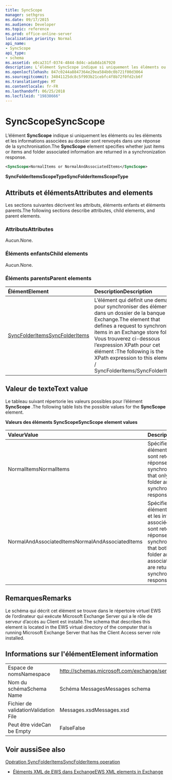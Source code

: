 ```yaml
---
title: SyncScope
manager: sethgros
ms.date: 09/17/2015
ms.audience: Developer
ms.topic: reference
ms.prod: office-online-server
localization_priority: Normal
api_name:
- SyncScope
api_type:
- schema
ms.assetid: e0ca231f-0374-4844-8d4c-ada8da167920
description: L’élément SyncScope indique si uniquement les éléments ou les éléments et les informations associées au dossier sont renvoyés dans une réponse de la synchronisation.
ms.openlocfilehash: 847c0244a8847364e29ea584b0c0b721f00d3064
ms.sourcegitcommit: 34041125dc8c5f993b21cebfc4f8b72f0fd2cb6f
ms.translationtype: MT
ms.contentlocale: fr-FR
ms.lasthandoff: 06/25/2018
ms.locfileid: "19838666"
---
```

# <a name="syncscope"></a><span data-ttu-id="6df2c-103">SyncScope</span><span class="sxs-lookup"><span data-stu-id="6df2c-103">SyncScope</span></span>

<span data-ttu-id="6df2c-104">L’élément **SyncScope** indique si uniquement les éléments ou les éléments et les informations associées au dossier sont renvoyés dans une réponse de la synchronisation.</span><span class="sxs-lookup"><span data-stu-id="6df2c-104">The **SyncScope** element specifies whether just items or items and folder associated information are returned in a synchronization response.</span></span> 
  
```xml
<SyncScope>NormalItems or NormalAndAssociatedItems</SyncScope>
```

 <span data-ttu-id="6df2c-105">**SyncFolderItemsScopeType**</span><span class="sxs-lookup"><span data-stu-id="6df2c-105">**SyncFolderItemsScopeType**</span></span>
## <a name="attributes-and-elements"></a><span data-ttu-id="6df2c-106">Attributs et éléments</span><span class="sxs-lookup"><span data-stu-id="6df2c-106">Attributes and elements</span></span>

<span data-ttu-id="6df2c-107">Les sections suivantes décrivent les attributs, éléments enfants et éléments parents.</span><span class="sxs-lookup"><span data-stu-id="6df2c-107">The following sections describe attributes, child elements, and parent elements.</span></span>
  
### <a name="attributes"></a><span data-ttu-id="6df2c-108">Attributs</span><span class="sxs-lookup"><span data-stu-id="6df2c-108">Attributes</span></span>

<span data-ttu-id="6df2c-109">Aucun.</span><span class="sxs-lookup"><span data-stu-id="6df2c-109">None.</span></span>
  
### <a name="child-elements"></a><span data-ttu-id="6df2c-110">Éléments enfants</span><span class="sxs-lookup"><span data-stu-id="6df2c-110">Child elements</span></span>

<span data-ttu-id="6df2c-111">Aucun.</span><span class="sxs-lookup"><span data-stu-id="6df2c-111">None.</span></span>
  
### <a name="parent-elements"></a><span data-ttu-id="6df2c-112">Éléments parents</span><span class="sxs-lookup"><span data-stu-id="6df2c-112">Parent elements</span></span>

|<span data-ttu-id="6df2c-113">**Élément**</span><span class="sxs-lookup"><span data-stu-id="6df2c-113">**Element**</span></span>|<span data-ttu-id="6df2c-114">**Description**</span><span class="sxs-lookup"><span data-stu-id="6df2c-114">**Description**</span></span>|
|:-----|:-----|
|[<span data-ttu-id="6df2c-115">SyncFolderItems</span><span class="sxs-lookup"><span data-stu-id="6df2c-115">SyncFolderItems</span></span>](syncfolderitems.md) <br/> |<span data-ttu-id="6df2c-116">L’élément qui définit une demande pour synchroniser des éléments dans un dossier de la banque Exchange.</span><span class="sxs-lookup"><span data-stu-id="6df2c-116">The element that defines a request to synchronize items in an Exchange store folder.</span></span>  <br/> <span data-ttu-id="6df2c-117">Vous trouverez ci-dessous l’expression XPath pour cet élément :</span><span class="sxs-lookup"><span data-stu-id="6df2c-117">The following is the XPath expression to this element:</span></span>  <br/> <span data-ttu-id="6df2c-118">/ SyncFolderItems</span><span class="sxs-lookup"><span data-stu-id="6df2c-118">/SyncFolderItems</span></span>  <br/> |
   
## <a name="text-value"></a><span data-ttu-id="6df2c-119">Valeur de texte</span><span class="sxs-lookup"><span data-stu-id="6df2c-119">Text value</span></span>

<span data-ttu-id="6df2c-120">Le tableau suivant répertorie les valeurs possibles pour l’élément **SyncScope** .</span><span class="sxs-lookup"><span data-stu-id="6df2c-120">The following table lists the possible values for the **SyncScope** element.</span></span> 
  
<span data-ttu-id="6df2c-121">**Valeurs des éléments SyncScope**</span><span class="sxs-lookup"><span data-stu-id="6df2c-121">**SyncScope element values**</span></span>

|<span data-ttu-id="6df2c-122">**Valeur**</span><span class="sxs-lookup"><span data-stu-id="6df2c-122">**Value**</span></span>|<span data-ttu-id="6df2c-123">**Description**</span><span class="sxs-lookup"><span data-stu-id="6df2c-123">**Description**</span></span>|
|:-----|:-----|
|<span data-ttu-id="6df2c-124">NormalItems</span><span class="sxs-lookup"><span data-stu-id="6df2c-124">NormalItems</span></span>  <br/> |<span data-ttu-id="6df2c-125">Spécifie que seuls les éléments dans le dossier sont retournés dans une réponse de la synchronisation.</span><span class="sxs-lookup"><span data-stu-id="6df2c-125">Specifies that only items in the folder are returned in a synchronization response.</span></span>  <br/> |
|<span data-ttu-id="6df2c-126">NormalAndAssociatedItems</span><span class="sxs-lookup"><span data-stu-id="6df2c-126">NormalAndAssociatedItems</span></span>  <br/> |<span data-ttu-id="6df2c-127">Spécifie que les deux éléments dans le dossier et les informations associées au dossier sont retournés dans une réponse de la synchronisation.</span><span class="sxs-lookup"><span data-stu-id="6df2c-127">Specifies that both items in the folder and folder associated information are returned in a synchronization response.</span></span>  <br/> |
   
## <a name="remarks"></a><span data-ttu-id="6df2c-128">Remarques</span><span class="sxs-lookup"><span data-stu-id="6df2c-128">Remarks</span></span>

<span data-ttu-id="6df2c-129">Le schéma qui décrit cet élément se trouve dans le répertoire virtuel EWS de l’ordinateur qui exécute Microsoft Exchange Server qui a le rôle de serveur d’accès au Client est installé.</span><span class="sxs-lookup"><span data-stu-id="6df2c-129">The schema that describes this element is located in the EWS virtual directory of the computer that is running Microsoft Exchange Server that has the Client Access server role installed.</span></span>
  
## <a name="element-information"></a><span data-ttu-id="6df2c-130">Informations sur l'élément</span><span class="sxs-lookup"><span data-stu-id="6df2c-130">Element information</span></span>

|||
|:-----|:-----|
|<span data-ttu-id="6df2c-131">Espace de noms</span><span class="sxs-lookup"><span data-stu-id="6df2c-131">Namespace</span></span>  <br/> |http://schemas.microsoft.com/exchange/services/2006/messages  <br/> |
|<span data-ttu-id="6df2c-132">Nom du schéma</span><span class="sxs-lookup"><span data-stu-id="6df2c-132">Schema Name</span></span>  <br/> |<span data-ttu-id="6df2c-133">Schéma Messages</span><span class="sxs-lookup"><span data-stu-id="6df2c-133">Messages schema</span></span>  <br/> |
|<span data-ttu-id="6df2c-134">Fichier de validation</span><span class="sxs-lookup"><span data-stu-id="6df2c-134">Validation File</span></span>  <br/> |<span data-ttu-id="6df2c-135">Messages.xsd</span><span class="sxs-lookup"><span data-stu-id="6df2c-135">Messages.xsd</span></span>  <br/> |
|<span data-ttu-id="6df2c-136">Peut être vide</span><span class="sxs-lookup"><span data-stu-id="6df2c-136">Can be Empty</span></span>  <br/> |<span data-ttu-id="6df2c-137">False</span><span class="sxs-lookup"><span data-stu-id="6df2c-137">False</span></span>  <br/> |
   
## <a name="see-also"></a><span data-ttu-id="6df2c-138">Voir aussi</span><span class="sxs-lookup"><span data-stu-id="6df2c-138">See also</span></span>



[<span data-ttu-id="6df2c-139">Opération SyncFolderItems</span><span class="sxs-lookup"><span data-stu-id="6df2c-139">SyncFolderItems operation</span></span>](syncfolderitems-operation.md)


- [<span data-ttu-id="6df2c-140">Éléments XML de EWS dans Exchange</span><span class="sxs-lookup"><span data-stu-id="6df2c-140">EWS XML elements in Exchange</span></span>](ews-xml-elements-in-exchange.md)

